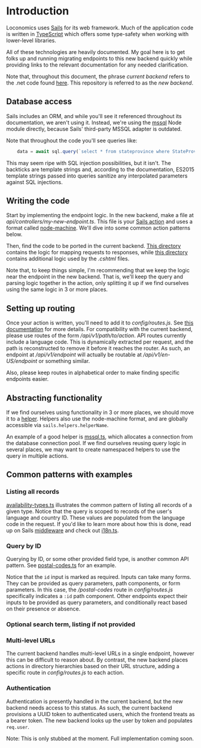 # Introduction

Loconomics uses [Sails](https://sailsjs.com) for its web framework. Much of the application code is written in [TypeScript](http://www.typescriptlang.org/) which offers some type-safety when working with lower-level libraries.

All of these technologies are heavily documented. My goal here is to get folks up and running migrating endpoints to this new backend quickly while providing links to the relevant documentation for any needed clarification.

Note that, throughout this document, the phrase _current backend_ refers to the .net code found [here](https://github.com/loconomics/loconomics/tree/master/web). This repository is referred to as the _new backend_.

## Database access

Sails includes an ORM, and while you'll see it referenced throughout its documentation, we aren't using it. Instead, we're using the [mssql](https://github.com/tediousjs/node-mssql) Node module directly, because Sails' third-party MSSQL adapter is outdated.

Note that throughout the code you'll see queries like:

```js
    data = await sql.query(`select * from stateprovince where StateProvinceID = ${postalCode.StateProvinceID}`)
```

This may seem ripe with SQL injection possibilities, but it isn't. The backticks are template strings and, according to the documentation, ES2015 template strings passed into queries sanitize any interpolated parameters against SQL injections.

## Writing the code

Start by implementing the endpoint logic. In the new backend, make a file at _api/controllers/my-new-endpoint.ts_. This file is your [Sails action](https://sailsjs.com/documentation/concepts/actions-and-controllers) and uses a format called [node-machine](http://node-machine.org/). We'll dive into some common action patterns below.

Then, find the code to be ported in the current backend. [This directory](https://github.com/loconomics/loconomics/tree/master/web/api/v1) contains the logic for mapping requests to responses, while [this directory](https://github.com/loconomics/loconomics/tree/master/web/App_Code) contains additional logic used by the _.cshtml_ files.

Note that, to keep things simple, I'm recommending that we keep the logic near the endpoint in the new backend. That is, we'll keep the query and parsing logic together in the action, only splitting it up if we find ourselves using the same logic in 3 or more places.

## Setting up routing

Once your action is written, you'll need to add it to _config/routes.js_. See [this documentation](https://sailsjs.com/documentation/concepts/actions-and-controllers/routing-to-actions) for more details. For compatibility with the current backend, please use routes of the form _/api/v1/path/to/action_. API routes currently include a language code. This is dynamically extracted per request, and the path is reconstructed to remove it before it reaches the router. As such, an endpoint at _/api/v1/endpoint_ will actually be routable at _/api/v1/en-US/endpoint_ or something similar.

Also, please keep routes in alphabetical order to make finding specific endpoints easier.

## Abstracting functionality

If we find ourselves using functionality in 3 or more places, we should move it to a [helper](https://sailsjs.com/documentation/concepts/helpers). Helpers also use the node-machine format, and are globally accessible via `sails.helpers.helperName`.

An example of a good helper is [mssql.ts](../api/helpers/mssql.ts), which allocates a connection from the database connection pool. If we find ourselves reusing query logic in several places, we may want to create namespaced helpers to use the query in multiple actions.

## Common patterns with examples

### Listing all records

[availability-types.ts](../api/controllers/availability-types.ts) illustrates the common pattern of listing all records of a given type. Notice that the query is scoped to records of the user's language and country ID. These values are populated from the language code in the request. If you'd like to learn more about how this is done, read up on Sails [middleware](https://sailsjs.com/documentation/concepts/middleware) and check out [i18n.ts](../api/middleware/i18n.ts).

### Query by ID

Querying by ID, or some other provided field type, is another common API pattern. See [postal-codes.ts](../api/controllers/postal-codes.ts) for an example.

Notice that the `id` input is marked as required. Inputs can take many forms. They can be provided as query parameters, path components, or form parameters. In this case, the _/postal-codes_ route in _config/routes.js_ specifically indicates a `:id` path component. Other endpoints expect their inputs to be provided as query parameters, and conditionally react based on their presence or absence.

### Optional search term, listing if not provided

### Multi-level URLs

The current backend handles multi-level URLs in a single endpoint, however this can be difficult to reason about. By contrast, the new backend places actions in directory hierarchies based on their URL structure, adding a specific route in _config/routes.js_ to each action.

### Authentication

Authentication is presently handled in the current backend, but the new backend needs access to this status. As such, the current backend provisions a UUID token to authenticated users, which the frontend treats as a bearer token. The new backend looks up the user by token and populates `req.user`.

Note: This is only stubbed at the moment. Full implementation coming soon.
